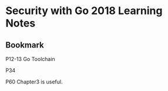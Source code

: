 # Security with Go 2018 Learning Notes

## Bookmark
P12-13 Go Toolchain

P34

P60  Chapter3 is useful.